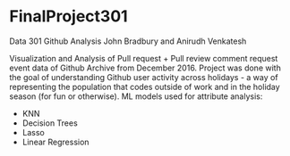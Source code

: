 # FinalProject301

Data 301 Github Analysis
John Bradbury and Anirudh Venkatesh

Visualization and Analysis of Pull request + Pull review comment request event data of Github Archive from December 2016. Project was done with the goal of understanding Github user activity across holidays - a way of representing the population that codes outside of work and in the holiday season (for fun or otherwise). ML models used for attribute analysis:
- KNN
- Decision Trees
- Lasso
- Linear Regression
